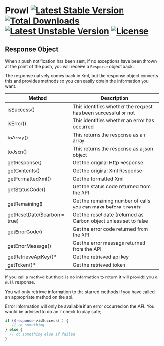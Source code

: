 # Prowl [![Latest Stable Version](https://poser.pugx.org/midnite81/prowl/version)](https://packagist.org/packages/midnite81/prowl) [![Total Downloads](https://poser.pugx.org/midnite81/prowl/downloads)](https://packagist.org/packages/midnite81/prowl) [![Latest Unstable Version](https://poser.pugx.org/midnite81/prowl/v/unstable)](https://packagist.org/packages/midnite81/prowl) [![License](https://poser.pugx.org/midnite81/prowl/license.svg)](https://packagist.org/packages/midnite81/prowl)

## Response Object

When a push notification has been sent, if no exceptions have been thrown at the point of the push, you will receive
a `Response` object back. 

The response natively comes back in Xml, but the response object converts this and provides methods so you can easily
obtain the information you want. 

|Method                       |Description                                                        |
|-----------------------------|-------------------------------------------------------------------|
|isSuccess()                  |This identifies whether the request has been successful or not     |
|isError()                    |This identifies whether an error has occurred                      |
|toArray()                    |This returns the response as an array                              |
|toJson()                     |This returns the response as a json object                         |
|getResponse()                |Get the original Http Response                                     |
|getContents()                |Get the original Xml Response                                      |
|getFormattedXml()            |Get the formatted Xml                                              |
|getStatusCode()              |Get the status code returned from the API                          |
|getRemaining()               |Get the remaining number of calls you can make before it resets    |
|getResetDate($carbon = true) |Get the reset date (returned as Carbon object unless set to false  |
|getErrorCode()               |Get the error code returned from the API                           |
|getErrorMessage()            |Get the error message returned from the API                        |
|getRetrieveApiKey()*         |Get the retrieved api key                                          |
|getToken()*                  |Get the retrieved token                                            |

If you call a method but there is no information to return it will provide you a `null` response. 

You will only retrieve information to the starred methods if you have called an appropriate method on the api.

Error information will only be available if an error occurred on the API. You would be advised to do an if check
to play safe; 

```php
if ($response->isSuccess()) { 
   // do something
} else { 
  // do something else if failed
}
```


